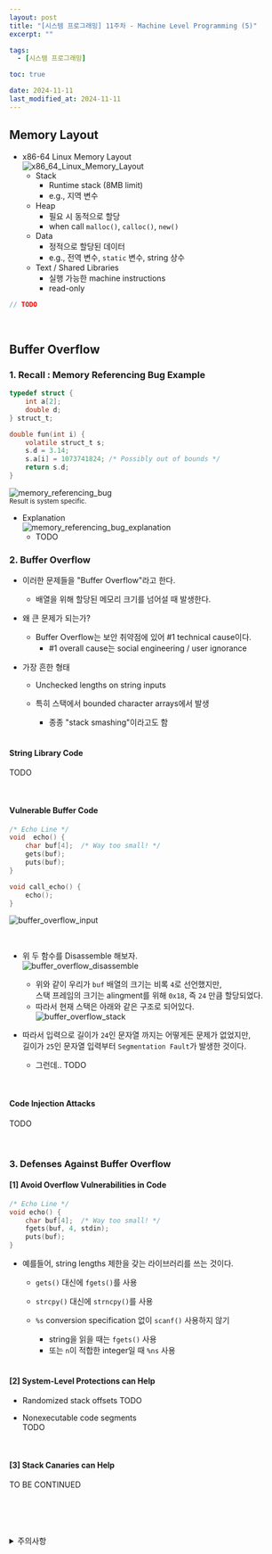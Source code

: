 ```yaml
---
layout: post
title: "[시스템 프로그래밍] 11주차 - Machine Level Programming (5)"
excerpt: ""

tags:
  - [시스템 프로그래밍]

toc: true

date: 2024-11-11
last_modified_at: 2024-11-11
---
```

## Memory Layout
- x86-64 Linux Memory Layout  
![x86_64_Linux_Memory_Layout](TODO)  
  - Stack
    - Runtime stack (8MB limit)
    - e.g., 지역 변수
  - Heap
    - 필요 시 동적으로 할당
    - when call `malloc()`, `calloc()`, `new()`  
  - Data
    - 정적으로 할당된 데이터
    - e.g., 전역 변수, `static` 변수, string 상수  
  - Text / Shared Libraries
    - 실행 가능한 machine instructions
    - read-only  

```c
// TODO
```

<br>

## Buffer Overflow
### 1.  Recall : Memory Referencing Bug Example

```c
typedef struct {
    int a[2];
    double d;
} struct_t;

double fun(int i) {
    volatile struct_t s;
    s.d = 3.14;
    s.a[i] = 1073741824; /* Possibly out of bounds */
    return s.d;
}
```

![memory_referencing_bug](TODO)  
<sub>Result is system specific.</sub>  

- Explanation  
![memory_referencing_bug_explanation](TODO)  
  - TODO

### 2. Buffer Overflow
- 이러한 문제들을 "Buffer Overflow"라고 한다.  
  - 배열을 위해 할당된 메모리 크기를 넘어설 때 발생한다.  

- 왜 큰 문제가 되는가?
  - Buffer Overflow는 보안 취약점에 있어 #1 technical cause이다.  
    - #1 overall cause는 social engineering / user ignorance  

- 가장 흔한 형태
  - Unchecked lengths on string inputs
  - 특히 스택에서 bounded character arrays에서 발생
    - 종종 "stack smashing"이라고도 함  

    <br>

#### String Library Code
TODO

<br>

#### Vulnerable Buffer Code

```c
/* Echo Line */
void  echo() {
    char buf[4];  /* Way too small! */
    gets(buf);
    puts(buf);
}
```

```c
void call_echo() {
    echo();
}
```

![buffer_overflow_input](TODO)  

<br>

- 위 두 함수를 Disassemble 해보자.  
![buffer_overflow_disassemble](TODO)  
  - 위와 같이 우리가 `buf` 배열의 크기는 비록 `4`로 선언했지만,  
  스택 프레임의 크기는 alingment를 위해 `0x18`, 즉 `24` 만큼 할당되었다.  
  - 따라서 현재 스택은 아래와 같은 구조로 되어있다.  
  ![buffer_overflow_stack](TODO)  

- 따라서 입력으로 길이가 `24`인 문자열 까지는 어떻게든 문제가 없었지만,  
길이가 `25`인 문자열 입력부터 `Segmentation Fault`가 발생한 것이다.  
  - 그런데.. TODO  

<br>

#### Code Injection Attacks
TODO

<br>

### 3. Defenses Against Buffer Overflow
#### [1] Avoid Overflow Vulnerabilities in Code

```c
/* Echo Line */
void echo() {
    char buf[4];  /* Way too small! */
    fgets(buf, 4, stdin);
    puts(buf);
}
```

- 예를들어, string lengths 제한을 갖는 라이브러리를 쓰는 것이다.  
  - `gets()` 대신에 `fgets()`를 사용  
  - `strcpy()` 대신에 `strncpy()`를 사용  
  - `%s` conversion specification 없이 `scanf()` 사용하지 않기
    - string을 읽을 때는 `fgets()` 사용
    - 또는 `n`이 적합한 integer일 때 `%ns` 사용  

    <br>

#### [2] System-Level Protections can Help
- Randomized stack offsets
TODO  

- Nonexecutable code segments  
TODO

<br>

#### [3] Stack Canaries can Help
TO BE CONTINUED  

<br>
<br>
<br>
<br>
<details>
<summary>주의사항</summary>
<div markdown="1">  

이 포스팅은 강원대학교 송원준 교수님의 시스템 프로그래밍 수업을 들으며 내용을 정리 한 것입니다.  
수업 내용에 대한 저작권은 교수님께 있으니,  
다른 곳으로의 무분별한 내용 복사를 자제해 주세요.  

</div>
</details>